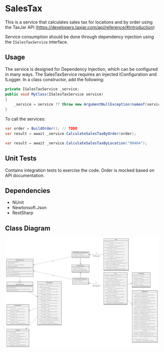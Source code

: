 # SalesTax
This is a service that calculates sales tax for locations and by order using the TaxJar API (https://developers.taxjar.com/api/reference/#introduction)

Service consumption should be done through dependency injection using the `ISalesTaxService` interface.

## Usage

The service is designed for Dependency Injection, which can be configured in many ways. The SalesTaxService requires an injected IConfiguration and ILogger. In a class constructor, add the following:

```csharp
private ISalesTaxService _service;
public void MyClass(ISalesTaxService service)
{
    _service = service ?? throw new ArgumentNullException(nameof(service));
}
```

To call the services:

```csharp
var order = BuildOrder(); // TODO
var result = await _service.CalculateSalesTaxByOrder(order);
```

```csharp
var result = await _service.CalculateSalesTaxByLocation("90404");
```

## Unit Tests
Contains integration tests to exercise the code. Order is mocked based on API documentation.

## Dependencies

* NUnit
* Newtonsoft.Json
* RestSharp

## Class Diagram

![UML Diagram](https://github.com/Usualdosage/SalesTax/blob/master/SalesTaxUML.png?raw=true)
